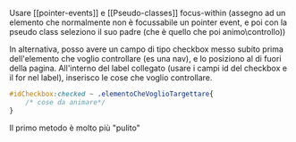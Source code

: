 Usare [[pointer-events]] e [[Pseudo-classes]] focus-within (assegno ad un elemento che normalmente non è focussabile un pointer event, e poi con la pseudo class seleziono il suo padre (che è quello che poi animo\\controllo))

In alternativa, posso avere un campo di tipo checkbox messo subito prima dell'elemento che voglio controllare (es una nav), e lo posiziono al di fuori della pagina.
All'interno del label collegato (usare i campi id del checkbox e il for nel label), inserisco le cose che voglio controllare.

```css
#idCheckbox:checked ~ .elementoCheVoglioTargettare{
	/* cose da animare*/
}
```
Il primo metodo è molto più "pulito"
